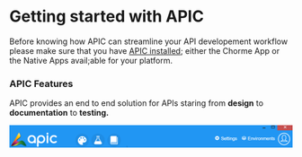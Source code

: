 # Getting started with APIC

Before knowing how APIC can streamline your API developement workflow please make sure that you have [APIC installed](/installing-apic.md); either the Chorme App or the Native Apps avail;able for your platform.

### APIC Features

APIC provides an end to end solution for APIs staring from **design** to **documentation** to **testing.**

![](/assets/apic-navbar.PNG)



